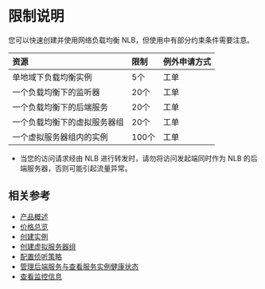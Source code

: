 # 限制说明

您可以快速创建并使用网络负载均衡 NLB，但使用中有部分约束条件需要注意。


| 资源	| 限制	| 例外申请方式 |
| :- | :- | :- |
|单地域下负载均衡实例	|5个	|工单|
|一个负载均衡下的监听器	|20个	|工单|
|一个负载均衡下的后端服务	|20个	|工单|
|一个负载均衡下的虚拟服务器组	|20个|	工单|
|一个虚拟服务器组内的实例	|100个|	工单|

- 当您的访问请求经由 NLB 进行转发时，请勿将访问发起端同时作为 NLB 的后端服务器，否则可能引起流量异常。

## 相关参考

- [产品概述](../Introduction/Product-Overview.md)
- [价格总览](../Pricing/Price-Overview.md)
- [创建实例](../Getting-Started/Create-Instance.md)
- [创建虚拟服务器组](../Operation-Guide/TargetGroup-Management.md)
- [配置侦听策略](../Operation-Guide/Listener-Management.md)
- [管理后端服务与查看服务实例健康状态](../Operation-Guide/Backend-Management.md)
- [查看监控信息](../Operation-Guide/Monitoring.md)
